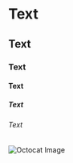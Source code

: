 # Text
## Text
### Text
#### Text
##### Text
###### Text

![Octocat Image](https://pluspng.com/img-png/github-octocat-logo-png-octodex-api-octodex-json-at-master-cocoaheads-miami-octodex-api-github-896.png)
